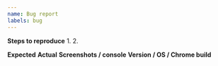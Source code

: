 ```yaml
---
name: Bug report
labels: bug
---
```


**Steps to reproduce**
1. 
2. 

**Expected**
**Actual**
**Screenshots / console**
**Version / OS / Chrome build**

